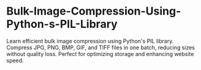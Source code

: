 # Bulk-Image-Compression-Using-Python-s-PIL-Library
Learn efficient bulk image compression using Python's PIL library. Compress JPG, PNG, BMP, GIF, and TIFF files in one batch, reducing sizes without quality loss. Perfect for optimizing storage and enhancing website speed.

